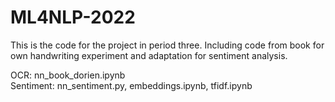 # ML4NLP-2022

This is the code for the project in period three. Including code from book for own handwriting experiment and adaptation for sentiment analysis.

OCR: nn_book_dorien.ipynb    
Sentiment: nn_sentiment.py, embeddings.ipynb, tfidf.ipynb
